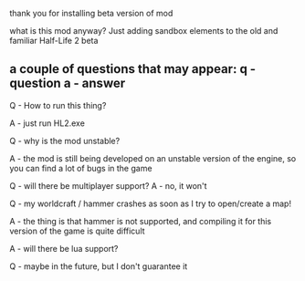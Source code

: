 thank you for installing beta version of mod

what is this mod anyway?
Just adding sandbox elements to the old and familiar Half-Life 2 beta

a couple of questions that may appear:
q - question
a - answer
------------------

Q - How to run this thing?

A - just run HL2.exe

Q - why is the mod unstable?

A - the mod is still being developed on an unstable version of the engine, so you can find a lot of bugs in the game

Q - will there be multiplayer support?
A - no, it won't

Q - my worldcraft / hammer crashes as soon as I try to open/create a map!

A - the thing is that hammer is not supported, and compiling it for this version of the game is quite difficult

A - will there be lua support?

Q - maybe in the future, but I don't guarantee it

